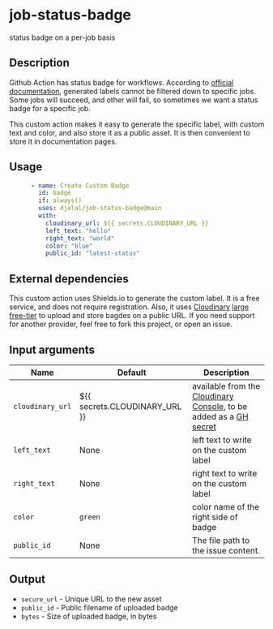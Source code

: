 # job-status-badge
status badge on a per-job basis

## Description
Github Action has status badge for workflows. According to [official documentation](https://docs.github.com/en/actions/monitoring-and-troubleshooting-workflows/adding-a-workflow-status-badge), generated labels cannot be filtered down to specific jobs. Some jobs will succeed, and other will fail, so sometimes we want a status badge for a specific job. 

This custom action makes it easy to generate the specific label, with custom text and color, and also store it as a public asset. It is then convenient to store it in documentation pages.

## Usage

```yml
      - name: Create Custom Badge
        id: badge
        if: always()
        uses: djalal/job-status-badge@main
        with:
          cloudinary_url: ${{ secrets.CLOUDINARY_URL }}
          left_text: "hello"
          right_text: "world"
          color: "blue"
          public_id: "latest-status"
```

## External dependencies

This custom action uses Shields.io to generate the custom label. It is a free service, and does not require registration.
Also, it uses [Cloudinary](https://cloudinary.com) [large free-tier](https://cloudinary.com/pricing/compare-plans) to upload and store bagdes on a public URL. If you need support for another provider, feel free to fork this project, or open an issue.

## Input arguments

| Name                | Default                       | Description                                                |
| ------------------- | ----------------------------- | ---------------------------------------------------------- |
| `cloudinary_url`    | ${{ secrets.CLOUDINARY_URL }} | available from the [Cloudinary Console](https://cloudinary.com/console/), to be added as a [GH secret](https://docs.github.com/en/actions/security-guides/encrypted-secrets) |
| `left_text `        | None                          | left text to write on the custom label                     |
| `right_text `       | None                          | right text to write on the custom label                    |
| `color`             | `green`                       | color name of the right side of badge                      |
| `public_id`         | None                          | The file path to the issue content.                        |


## Output

- `secure_url` - Unique URL to the new asset
- `public_id`  - Public filename of uploaded badge
- `bytes`      - Size of uploaded badge, in bytes

